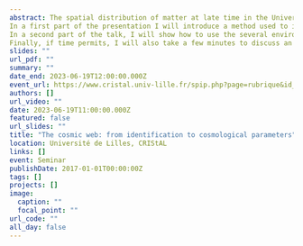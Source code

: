 ```yaml
---
abstract: The spatial distribution of matter at late time in the Universe depicts a complex pattern commonly referred to as "the cosmic web". In this web-like structure, massive nodes are linked together by elongated bridges of matter, the filaments, themselves found at the intersections of mildly-dense walls forming the borders of vast and underdense volumes called voids.
In a first part of the presentation I will introduce a method used to identify the most prominent structure of the web, the filamentary pattern. The method is based on a regularised version of Gaussian mixture models in which a spatial graph is used to model the underlying one-dimensional structure and provides a smooth estimate of a graph passing in the middle of the galaxy distribution.
In a second part of the talk, I will show how to use the several environments (filaments, but also voids, walls, and nodes) to improve the constraints on cosmological parameters over the traditionally-used two-point statistics. In particular, by breaking some degeneracies between parameters of the model, we can improve by up to an order of magnitude the constraints on some parameters.
Finally, if time permits, I will also take a few minutes to discuss an other part of my recent research activity aiming at using developments from theoretical physics to better understand the learning procedure of some simple neural networks.
slides: ""
url_pdf: ""
summary: ""
date_end: 2023-06-19T12:00:00.000Z
event_url: https://www.cristal.univ-lille.fr/spip.php?page=rubrique&id_rubrique=1
authors: []
url_video: ""
date: 2023-06-19T11:00:00.000Z
featured: false
url_slides: ""
title: "The cosmic web: from identification to cosmological parameters"
location: Université de Lilles, CRIStAL 
links: []
event: Seminar
publishDate: 2017-01-01T00:00:00Z
tags: []
projects: []
image:
  caption: ""
  focal_point: ""
url_code: ""
all_day: false
---
```

